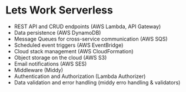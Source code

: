 # Lets Work Serverless


- REST API and CRUD endpoints (AWS Lambda, API Gateway)
- Data persistence (AWS DynamoDB)
- Message Queues for cross-service communication (AWS SQS)
- Scheduled event triggers (AWS EventBridge)
- Cloud stack management (AWS CloudFormation)
- Object storage on the cloud (AWS S3)
- Email notifications (AWS SES)
- Middleware (Middy)
- Authentication and Authorization (Lambda Authorizer)
- Data validation and error handling (middy erro handling & validators)
